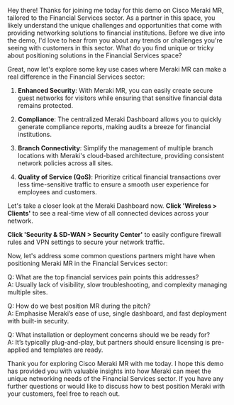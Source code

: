 Hey there! Thanks for joining me today for this demo on Cisco Meraki MR, tailored to the Financial Services sector. As a partner in this space, you likely understand the unique challenges and opportunities that come with providing networking solutions to financial institutions. Before we dive into the demo, I'd love to hear from you about any trends or challenges you're seeing with customers in this sector. What do you find unique or tricky about positioning solutions in the Financial Services space?

Great, now let's explore some key use cases where Meraki MR can make a real difference in the Financial Services sector:

1. **Enhanced Security**: With Meraki MR, you can easily create secure guest networks for visitors while ensuring that sensitive financial data remains protected.
   
2. **Compliance**: The centralized Meraki Dashboard allows you to quickly generate compliance reports, making audits a breeze for financial institutions.

3. **Branch Connectivity**: Simplify the management of multiple branch locations with Meraki's cloud-based architecture, providing consistent network policies across all sites.

4. **Quality of Service (QoS)**: Prioritize critical financial transactions over less time-sensitive traffic to ensure a smooth user experience for employees and customers.

Let's take a closer look at the Meraki Dashboard now. **Click 'Wireless > Clients'** to see a real-time view of all connected devices across your network.

**Click 'Security & SD-WAN > Security Center'** to easily configure firewall rules and VPN settings to secure your network traffic.

Now, let's address some common questions partners might have when positioning Meraki MR in the Financial Services sector:

Q: What are the top financial services pain points this addresses?  
A: Usually lack of visibility, slow troubleshooting, and complexity managing multiple sites.

Q: How do we best position MR during the pitch?  
A: Emphasise Meraki’s ease of use, single dashboard, and fast deployment with built-in security.

Q: What installation or deployment concerns should we be ready for?  
A: It’s typically plug-and-play, but partners should ensure licensing is pre-applied and templates are ready.

Thank you for exploring Cisco Meraki MR with me today. I hope this demo has provided you with valuable insights into how Meraki can meet the unique networking needs of the Financial Services sector. If you have any further questions or would like to discuss how to best position Meraki with your customers, feel free to reach out.